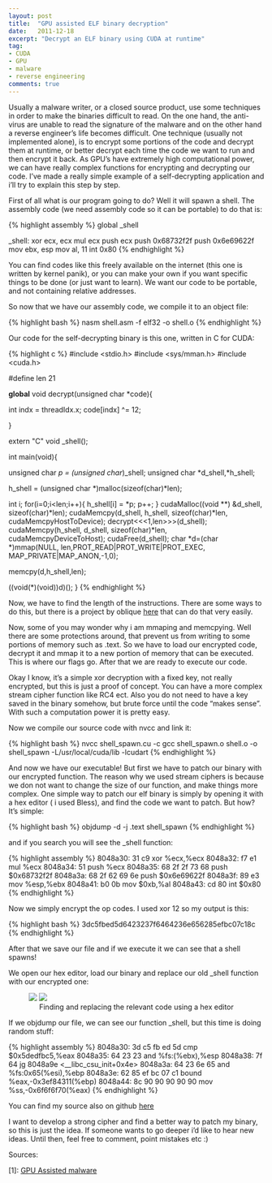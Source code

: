 ```yaml
---
layout: post
title:  "GPU assisted ELF binary decryption"
date:   2011-12-18
excerpt: "Decrypt an ELF binary using CUDA at runtime"
tag:
- CUDA
- GPU
- malware
- reverse engineering
comments: true
---
```

Usually a malware writer, or a closed source product, use some techniques in order to make the binaries difficult to read. On the one hand, the anti-virus are unable to read the signature of the malware and on the other hand a reverse engineer’s life becomes difficult.
One technique (usually not implemented alone), is to encrypt some portions of the code and decrypt them at runtime, or better decrypt each time the code we want to run and then encrypt it back.
As GPU’s have extremely high computational power, we can have really complex functions for encrypting and decrypting our code. I’ve made a really simple example of a self-decrypting application and i’ll try to explain this step by step.

First of all what is our program going to do? Well it will spawn a shell. The assembly code (we need assembly code so it can be portable) to do that is:

{% highlight assembly %}
global _shell
 
_shell:
xor ecx, ecx
mul ecx
push ecx
push 0x68732f2f
push 0x6e69622f
mov ebx, esp
mov al, 11
int 0x80
{% endhighlight %}

You can find codes like this freely available on the internet (this one is written by kernel panik), or you can make your own if you want specific things to be done (or just want to learn). We want our code to be portable, and not containing relative addresses.

So now that we have our assembly code, we compile it to an object file:

{% highlight bash %} 
nasm shell.asm -f elf32 -o shell.o
{% endhighlight %}

Our code for the self-decrypting binary is this one, written in C for CUDA:

{% highlight c %} 
#include <stdio.h>
#include <sys/mman.h>
#include <cuda.h>
 
#define len 21
 
__global__ void decrypt(unsigned char *code){
 
int indx = threadIdx.x;
code[indx] ^= 12;
 
}
 
extern "C" void _shell();
 
int main(void){
 
unsigned char *p = (unsigned char*)_shell;
unsigned char *d_shell,*h_shell;
 
h_shell = (unsigned char *)malloc(sizeof(char)*len);
 
int i;
for(i=0;i<len;i++){
h_shell[i] = *p;
p++;
}
cudaMalloc((void **) &d_shell, sizeof(char)*len);
cudaMemcpy(d_shell, h_shell, sizeof(char)*len, cudaMemcpyHostToDevice);
decrypt<<<1,len>>>(d_shell);
cudaMemcpy(h_shell, d_shell, sizeof(char)*len, cudaMemcpyDeviceToHost);
cudaFree(d_shell);
char *d=(char *)mmap(NULL, len,PROT_READ|PROT_WRITE|PROT_EXEC, MAP_PRIVATE|MAP_ANON,-1,0);
 
memcpy(d,h_shell,len);
 
((void(*)(void))d)();
}
{% endhighlight %}

Now, we have to find the length of the instructions. There are some ways to do this, but there is a project by oblique <a href="https://github.com/oblique/insn_len">here</a> that can do that very easily.

Now, some of you may wonder why i am mmaping and memcpying. Well there are some protections around, that prevent us from writing to some portions of memory such as .text. So we have to load our encrypted code, decrypt it and mmap it to a new portion of memory that can be executed. This is where our flags go. After that we are ready to execute our code.

Okay I know, it’s a simple xor decryption with a fixed key, not really encrypted, but this is just a proof of concept. You can have a more complex stream cipher function like RC4 ect. Also you do not need to have a key saved in the binary somehow, but brute force until the code “makes sense”. With such a computation power it is pretty easy.

Now we compile our source code with nvcc and link it:

{% highlight bash %}
nvcc shell_spawn.cu -c
gcc shell_spawn.o shell.o -o shell_spawn -L/usr/local/cuda/lib -lcudart
{% endhighlight %}

And now we have our executable! But first we have to patch our binary with our encrypted function. The reason why we used stream ciphers is because we don not want to change the size of our function, and make things more complex. One simple way to patch our elf binary is simply by opening it with a hex editor ( i used Bless), and find the code we want to patch. But how? It’s simple:

{% highlight bash %}
objdump -d -j .text shell_spawn
{% endhighlight %}

and if you search you will see the _shell function:

{% highlight assembly %}
8048a30:    31 c9                  xor    %ecx,%ecx
8048a32:    f7 e1                  mul    %ecx
8048a34:    51                     push   %ecx
8048a35:    68 2f 2f 73 68         push   $0x68732f2f
8048a3a:    68 2f 62 69 6e         push   $0x6e69622f
8048a3f:    89 e3                  mov    %esp,%ebx
8048a41:    b0 0b                  mov    $0xb,%al
8048a43:    cd 80                  int    $0x80
{% endhighlight %}

Now we simply encrypt the op codes. I used xor 12 so my output is this:

{% highlight bash %}
3dc5fbed5d6423237f6464236e656285efbc07c18c
{% endhighlight %}

After that we save our file and if we execute it we can see that a shell spawns!

<figure>
<a href="https://stack0verflow.files.wordpress.com/2011/12/selection_011.png"></a>
</figure>

We open our hex editor, load our binary and replace our old _shell function with our encrypted one:

<figure class="half">
	<a href="https://stack0verflow.files.wordpress.com/2011/12/selection_009.png?w=2000&h="><img src="https://stack0verflow.files.wordpress.com/2011/12/selection_009.png?w=2000&h="></a>
	<a href="https://stack0verflow.files.wordpress.com/2011/12/selection_010.png?w=2000&h="><img src="https://stack0verflow.files.wordpress.com/2011/12/selection_010.png?w=2000&h="></a>
	<figcaption><center>Finding and replacing the relevant code using a hex editor</center></figcaption>
</figure>

If we objdump our file, we can see our function _shell, but this time is doing random stuff:

{% highlight assembly %}
8048a30:    3d c5 fb ed 5d  cmp  $0x5dedfbc5,%eax
8048a35:    64 23 23        and  %fs:(%ebx),%esp
8048a38:    7f 64           jg 8048a9e <__libc_csu_init+0x4e>
8048a3a:    64 23 6e 65     and %fs:0x65(%esi),%ebp
8048a3e:    62 85 ef bc 07 c1   bound  %eax,-0x3ef84311(%ebp)
8048a44:    8c 90 90 90 90 90    mov    %ss,-0x6f6f6f70(%eax)
{% endhighlight %}

You can find my source also on github <a href="https://github.com/mpekatsoula/gpu_ad">here</a>

I want to develop a strong cipher and find a better way to patch my binary, so this is just the idea. If someone wants to go deeper i’d like to hear new ideas. Until then, feel free to comment, point mistakes etc :)

Sources:

[1]: <a href="https://stack0verflow.wordpress.com/2011/12/18/gpu-assisted-elf-binary-decryption/dcs.ics.forth.gr/Activities/papers/gpumalware.malware10.pdf">GPU Assisted malware</a>
